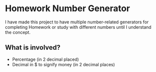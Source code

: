 # Homework Number Generator

I have made this project to have multiple number-related generators for completing Homework or study with different numbers until I understand the concept. 

## What is involved?
* Percentage (in 2 decimal placed)
* Decimal in $ to signify money (in 2 decimal places)
